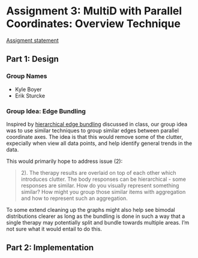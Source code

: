 # Assignment 3: MultiD with Parallel Coordinates: Overview Technique

[Assigment statement](https://sites.google.com/a/umbc.edu/datavisualization/assignments/assignment-3)

## Part 1: Design

### Group Names

 - Kyle Boyer
 - Erik Sturcke

### Group Idea: Edge Bundling

Inspired by [hierarchical edge bundling](https://bl.ocks.org/mbostock/7607999)
discussed in class, our group idea was to use similar techniques to group
similar edges between parallel coordinate axes. The idea is that this would
remove some of the clutter, expecially when view all data points, and help
identify general trends in the data.

This would primarily hope to address issue (2):

> 2). The therapy results are overlaid on top of each other which introduces
> clutter. The body responses can be hierarchical - some responses are similar.
> How do you visually represent something similar? How might you group those
> similar items with aggregation and how to represent such an aggregation.

To some extend cleaning up the graphs might also help see bimodal distributions
clearer as long as the bundling is done in such a way that a single therapy may
potentially split and bundle towards multiple areas. I’m not sure what it would
entail to do this.

## Part 2: Implementation
